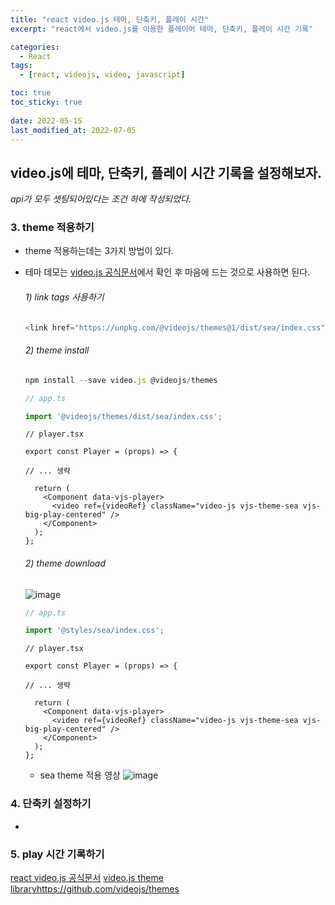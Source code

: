 ```yaml
---
title: "react video.js 테마, 단축키, 플레이 시간"
excerpt: "react에서 video.js를 이용한 플레이어 테마, 단축키, 플레이 시간 기록"

categories:
  - React
tags:
  - [react, videojs, video, javascript]

toc: true
toc_sticky: true
 
date: 2022-05-15
last_modified_at: 2022-07-05
---
```


## video.js에 테마, 단축키, 플레이 시간 기록을 설정해보자.

*api가 모두 셋팅되어있다는 조건 하에 작성되었다.*

### 3. theme 적용하기
  - theme 적용하는데는 3가지 방법이 있다.
  - 테마 데모는 [video.js 공식문서](https://videojs.com)에서 확인 후 마음에 드는 것으로 사용하면 된다.
    ###### 1) link tags 사용하기
      ```js
      <link href="https://unpkg.com/@videojs/themes@1/dist/sea/index.css" rel="stylesheet">
      ```
    ###### 2) theme install
      ```js
      npm install --save video.js @videojs/themes
      ``` 

      ```ts
      // app.ts

      import '@videojs/themes/dist/sea/index.css';
      ```
      ```tsx
      // player.tsx
      
      export const Player = (props) => {

      // ... 생략

        return (
          <Component data-vjs-player>
            <video ref={videoRef} className="video-js vjs-theme-sea vjs-big-play-centered" />
          </Component>
        );
      };
      ```
    ###### 2) theme download
    ![image](https://user-images.githubusercontent.com/65106740/178009895-177b477b-3b7a-4346-b0b3-3e804352d3b7.png)
    ```ts
    // app.ts

    import '@styles/sea/index.css';
    ```
    ```tsx
    // player.tsx
    
    export const Player = (props) => {

    // ... 생략

      return (
        <Component data-vjs-player>
          <video ref={videoRef} className="video-js vjs-theme-sea vjs-big-play-centered" />
        </Component>
      );
    };
    ```
    - sea theme 적용 영상
      ![image](https://user-images.githubusercontent.com/65106740/178016183-cb7d987b-d077-43bc-9ee4-10b1cf31aa55.gif)

### 4. 단축키 설정하기
  - 

### 5. play 시간 기록하기

[react video.js 공식문서](https://videojs.com/guides/react/)
[video.js theme libraryhttps://github.com/videojs/themes](https://github.com/videojs/themes)